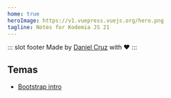 ```yaml
---
home: true
heroImage: https://v1.vuepress.vuejs.org/hero.png
tagline: Notes for Kodemia JS 21
---
```


::: slot footer
Made by [Daniel Cruz](https://www.linkedin.com/in/daniel-cruz-0a29a450/) with ❤️
:::

## Temas

- [Bootstrap intro](/bootstrap-intro/)
